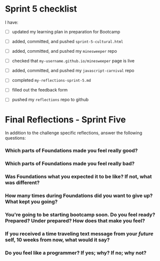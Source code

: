 # Sprint 5 checklist

I have:
- [ ] updated my learning plan in preparation for Bootcamp
- [ ] added, committed, and pushed `sprint-5-cultural.html`
- [ ] added, committed, and pushed my `minesweeper` repo
- [ ] checked that `my-username.github.io/minesweeper` page is live
- [ ] added, committed, and pushed my `javascript-carnival` repo
- [ ] completed `my-reflections-sprint-5.md`
- [ ] filled out the feedback form
- [ ] pushed my `reflections` repo to github





# Final Reflections - Sprint Five 

In addition to the challenge specific reflections, answer the following questions:


### Which parts of Foundations made you feel really good?



### Which parts of Foundations made you feel really bad?



### Was Foundations what you expected it to be like? If not, what was different?




### How many times during Foundations did you want to give up? What kept you going?




### You're going to be starting bootcamp soon. Do you feel ready? Prepared? Under prepared? How does that make you feel?




### If you received a time traveling text message from your _future_ self, 10 weeks from now, what would it say?




### Do you feel like a programmer? If yes; why? If no; why not?


